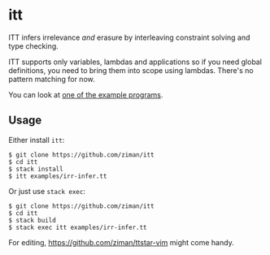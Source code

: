 # itt

ITT infers irrelevance *and* erasure by interleaving constraint solving and type checking.

ITT supports only variables, lambdas and applications so if you need global definitions,
you need to bring them into scope using lambdas. There's no pattern matching for now.

You can look at [one of the example programs](https://github.com/ziman/itt/blob/master/examples/irr-infer.tt).

## Usage

Either install `itt`:
```
$ git clone https://github.com/ziman/itt
$ cd itt
$ stack install
$ itt examples/irr-infer.tt
```

Or just use `stack exec`:
```
$ git clone https://github.com/ziman/itt
$ cd itt
$ stack build
$ stack exec itt examples/irr-infer.tt
```

For editing, https://github.com/ziman/ttstar-vim might come handy.
